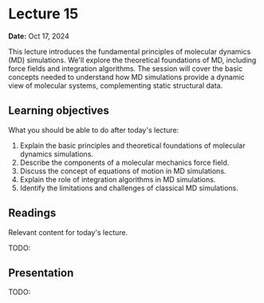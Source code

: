 # Lecture 15

**Date:** Oct 17, 2024

This lecture introduces the fundamental principles of molecular dynamics (MD) simulations. We'll explore the theoretical foundations of MD, including force fields and integration algorithms. The session will cover the basic concepts needed to understand how MD simulations provide a dynamic view of molecular systems, complementing static structural data.

## Learning objectives

What you should be able to do after today's lecture:

1.  Explain the basic principles and theoretical foundations of molecular dynamics simulations.
2.  Describe the components of a molecular mechanics force field.
3.  Discuss the concept of equations of motion in MD simulations.
4.  Explain the role of integration algorithms in MD simulations.
5.  Identify the limitations and challenges of classical MD simulations.

## Readings

Relevant content for today's lecture.

TODO:

## Presentation

TODO:
